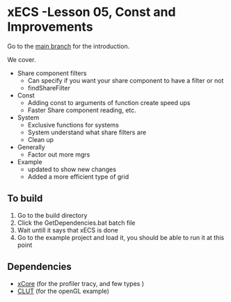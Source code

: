 # xECS -Lesson 05, Const and Improvements
Go to the [main branch](https://github.com/LIONant-depot/xECS/tree/master) for the introduction.

We cover.
* Share component filters
  * Can specify if you want your share component to have a filter or not
  * findShareFilter 
* Const 
  * Adding const to arguments of function create speed ups
  * Faster Share component reading, etc.
* System
  * Exclusive functions for systems
  * System understand what share filters are
  * Clean up
* Generally 
  * Factor out more mgrs 
* Example
  * updated to show new changes
  * Added a more efficient type of grid

## To build
1. Go to the build directory 
2. Click the GetDependencies.bat batch file
3. Wait untill it says that xECS is done
4. Go to the example project and load it, you should be able to run it at this point

## Dependencies
- [xCore](https://gitlab.com/LIONant/xcore) (for the profiler tracy, and few types )
- [CLUT](https://github.com/markkilgard/glut) (for the openGL example)

